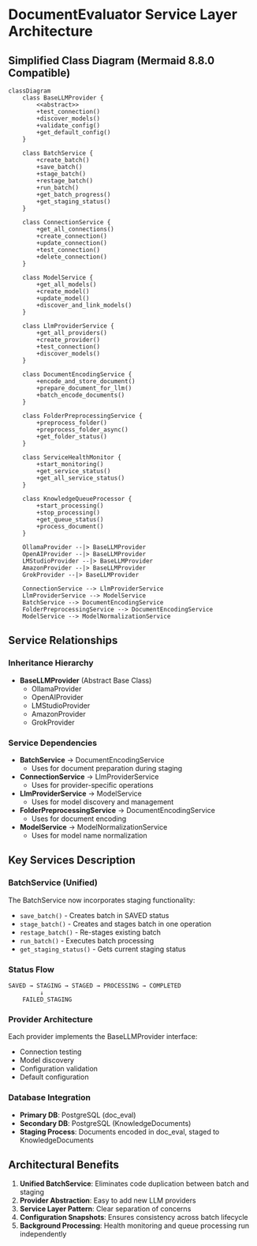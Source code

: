 # DocumentEvaluator Service Layer Architecture

## Simplified Class Diagram (Mermaid 8.8.0 Compatible)

```mermaid
classDiagram
    class BaseLLMProvider {
        <<abstract>>
        +test_connection()
        +discover_models()
        +validate_config()
        +get_default_config()
    }

    class BatchService {
        +create_batch()
        +save_batch()
        +stage_batch()
        +restage_batch()
        +run_batch()
        +get_batch_progress()
        +get_staging_status()
    }

    class ConnectionService {
        +get_all_connections()
        +create_connection()
        +update_connection()
        +test_connection()
        +delete_connection()
    }

    class ModelService {
        +get_all_models()
        +create_model()
        +update_model()
        +discover_and_link_models()
    }

    class LlmProviderService {
        +get_all_providers()
        +create_provider()
        +test_connection()
        +discover_models()
    }

    class DocumentEncodingService {
        +encode_and_store_document()
        +prepare_document_for_llm()
        +batch_encode_documents()
    }

    class FolderPreprocessingService {
        +preprocess_folder()
        +preprocess_folder_async()
        +get_folder_status()
    }

    class ServiceHealthMonitor {
        +start_monitoring()
        +get_service_status()
        +get_all_service_status()
    }

    class KnowledgeQueueProcessor {
        +start_processing()
        +stop_processing()
        +get_queue_status()
        +process_document()
    }

    OllamaProvider --|> BaseLLMProvider
    OpenAIProvider --|> BaseLLMProvider
    LMStudioProvider --|> BaseLLMProvider
    AmazonProvider --|> BaseLLMProvider
    GrokProvider --|> BaseLLMProvider

    ConnectionService --> LlmProviderService
    LlmProviderService --> ModelService
    BatchService --> DocumentEncodingService
    FolderPreprocessingService --> DocumentEncodingService
    ModelService --> ModelNormalizationService
```

## Service Relationships

### Inheritance Hierarchy
- **BaseLLMProvider** (Abstract Base Class)
  - OllamaProvider
  - OpenAIProvider
  - LMStudioProvider
  - AmazonProvider
  - GrokProvider

### Service Dependencies
- **BatchService** → DocumentEncodingService
  - Uses for document preparation during staging
- **ConnectionService** → LlmProviderService
  - Uses for provider-specific operations
- **LlmProviderService** → ModelService
  - Uses for model discovery and management
- **FolderPreprocessingService** → DocumentEncodingService
  - Uses for document encoding
- **ModelService** → ModelNormalizationService
  - Uses for model name normalization

## Key Services Description

### BatchService (Unified)
The BatchService now incorporates staging functionality:
- `save_batch()` - Creates batch in SAVED status
- `stage_batch()` - Creates and stages batch in one operation
- `restage_batch()` - Re-stages existing batch
- `run_batch()` - Executes batch processing
- `get_staging_status()` - Gets current staging status

### Status Flow
```
SAVED → STAGING → STAGED → PROCESSING → COMPLETED
         ↓
    FAILED_STAGING
```

### Provider Architecture
Each provider implements the BaseLLMProvider interface:
- Connection testing
- Model discovery
- Configuration validation
- Default configuration

### Database Integration
- **Primary DB**: PostgreSQL (doc_eval)
- **Secondary DB**: PostgreSQL (KnowledgeDocuments)
- **Staging Process**: Documents encoded in doc_eval, staged to KnowledgeDocuments

## Architectural Benefits

1. **Unified BatchService**: Eliminates code duplication between batch and staging
2. **Provider Abstraction**: Easy to add new LLM providers
3. **Service Layer Pattern**: Clear separation of concerns
4. **Configuration Snapshots**: Ensures consistency across batch lifecycle
5. **Background Processing**: Health monitoring and queue processing run independently